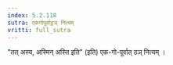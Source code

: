 ```yaml
---
index: 5.2.118
sutra: एकगोपूर्वाट्ठञ् नित्यम्
vritti: full_sutra
---
```


"तत् अस्य, अस्मिन् अस्ति इति" (इति) एक-गो-पूर्वात् ठञ् नित्यम् । 